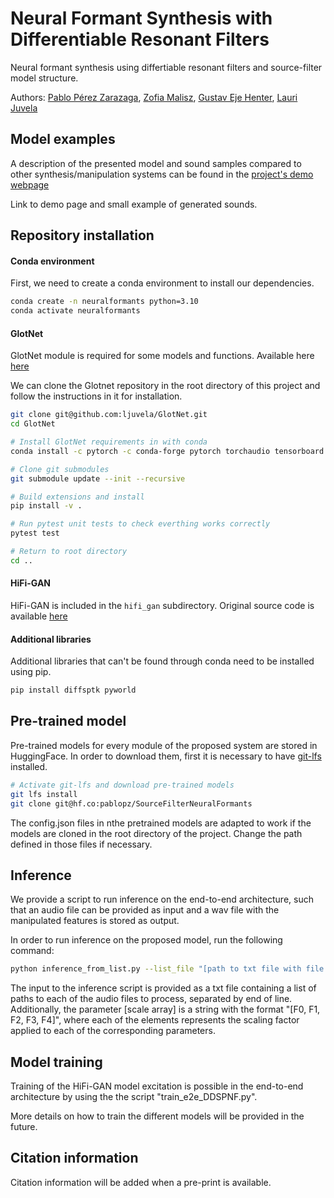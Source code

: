 # Neural Formant Synthesis with Differentiable Resonant Filters

Neural formant synthesis using differtiable resonant filters and source-filter model structure.

Authors: [Pablo Pérez Zarazaga][pablo_profile], [Zofia Malisz][zofia_profile], [Gustav Eje Henter][gustav_profile], [Lauri Juvela][lauri_profile]

[HiFi_link]: https://github.com/jik876/hifi-gan
[GlotNet_link]: https://github.com/ljuvela/GlotNet
[arxiv_link]: http://arxiv.org/abs/placeholder_link
[demopage_link]: https://perezpoz.github.io/DDSPneuralformants
[gustav_profile]: https://people.kth.se/~ghe/
[pablo_profile]: https://www.kth.se/profile/pablopz
[zofia_profile]: https://www.kth.se/profile/malisz
[lauri_profile]: https://research.aalto.fi/en/persons/lauri-juvela

[lfs_link]:https://git-lfs.com

## Model examples

A description of the presented model and sound samples compared to other synthesis/manipulation systems can be found in the [project's demo webpage][demopage_link]



Link to demo page and small example of generated sounds.

## Repository installation

#### Conda environment

First, we need to create a conda environment to install our dependencies.
```sh
conda create -n neuralformants python=3.10 
conda activate neuralformants
```

#### GlotNet
GlotNet module is required for some models and functions. Available here [here][GlotNet_link]

We can clone the Glotnet repository in the root directory of this project and follow the instructions in it for installation.

```sh
git clone git@github.com:ljuvela/GlotNet.git
cd GlotNet

# Install GlotNet requirements in with conda
conda install -c pytorch -c conda-forge pytorch torchaudio tensorboard scikit-build matplotlib pandas cmake eigen ninja pytest

# Clone git submodules
git submodule update --init --recursive

# Build extensions and install
pip install -v .

# Run pytest unit tests to check everthing works correctly
pytest test

# Return to root directory
cd ..

```

#### HiFi-GAN
HiFi-GAN is included in the `hifi_gan` subdirectory. Original source code is available [here][HiFi_link]

#### Additional libraries

Additional libraries that can't be found through conda need to be installed using pip.

```sh
pip install diffsptk pyworld
```

## Pre-trained model

Pre-trained models for every module of the proposed system are stored in HuggingFace. In order to download them, first it is necessary to have [git-lfs][lfs_link] installed.

```sh
# Activate git-lfs and download pre-trained models
git lfs install
git clone git@hf.co:pablopz/SourceFilterNeuralFormants
```

The config.json files in nthe pretrained models are adapted to work if the models are cloned in the root directory of the project. Change the path defined in those files if necessary.

## Inference

We provide a script to run inference on the end-to-end architecture, such that an audio file can be provided as input and a wav file with the manipulated features is stored as output.

In order to run inference on the proposed model, run the following command:

```sh
python inference_from_list.py --list_file "[path to txt file with file list]" --output_path "[path to output directory]" --config "[path to HiFi-GAN config file]" --fm_config "[path to feature mapping model config file]" --env_config "[path to envelope estimation config file]" --checkpoint_path "[path to checkpoint file]" --feature_scale "[scale array]"
```

The input to the inference script is provided as a txt file containing a list of paths to each of the audio files to process, separated by end of line. Additionally, the parameter [scale array] is a string with the format "[F0, F1, F2, F3, F4]", where each of the elements represents the scaling factor applied to each of the corresponding parameters.

## Model training

Training of the HiFi-GAN model excitation is possible in the end-to-end architecture by using the the script "train_e2e_DDSPNF.py".

More details on how to train the different models will be provided in the future.

## Citation information

Citation information will be added when a pre-print is available.